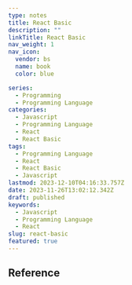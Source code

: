 ```yaml
---
type: notes
title: React Basic
description: ""
linkTitle: React Basic
nav_weight: 1
nav_icon:
  vendor: bs
  name: book
  color: blue

series:
  - Programming
  - Programming Language
categories:
  - Javascript
  - Programming Language
  - React
  - React Basic
tags:
  - Programming Language
  - React
  - React Basic
  - Javascript
lastmod: 2023-12-10T04:16:33.757Z
date: 2023-11-26T13:02:12.342Z
draft: published
keywords:
  - Javascript
  - Programming Language
  - React
slug: react-basic
featured: true
---
```


## Reference
